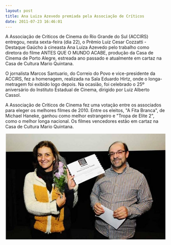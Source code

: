 ```yaml
---
layout: post
title: Ana Luiza Azevedo premiada pela Associação de Críticos
date: 2011-07-23 16:46:01
---
```

A Associação de Críticos de Cinema do Rio Grande do Sul (ACCIRS) entregou, nesta sexta-feira (dia 22), o Prêmio Luiz Cesar Cozzatti - Destaque Gaúcho à cineasta Ana Luiza Azevedo pelo trabalho como diretora do filme ANTES QUE O MUNDO ACABE, produção da Casa de Cinema de Porto Alegre, estreada ano passado e atualmente em cartaz na Casa de Cultura Mario Quintana.

O jornalista Marcos Santuario, do Correio do Povo e vice-presidente da ACCIRS, fez a homenagem, realizada na Sala Eduardo Hirtz, onde o longa-metragem foi exibido logo depois. Na ocasião, foi celebrado o 25º aniversário do Instituto Estadual de Cinema, dirigido por Luiz Alberto Cassol.

A Associação de Críticos de Cinema fez uma votação entre os associados para eleger os melhores filmes de 2010. Entre os eleitos, "A Fita Branca", de Michael Haneke, ganhou como melhor estrangeiro e "Tropa de Elite 2", como o melhor longa nacional. Os filmes vencedores estão em cartaz na Casa de Cultura Mario Quintana.

![](/uploads/accirs.jpg)